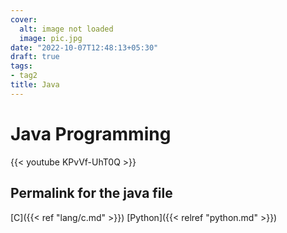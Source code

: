 ```yaml
---
cover:
  alt: image not loaded
  image: pic.jpg
date: "2022-10-07T12:48:13+05:30"
draft: true
tags:
- tag2
title: Java
---
```


# Java Programming
{{< youtube KPvVf-UhT0Q >}}

## Permalink for the java file  
[C]({{< ref "lang/c.md" >}})
[Python]({{< relref "python.md" >}})